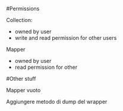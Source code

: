 #Permissions

Collection: 

* owned by user
* write and read permission for other users

Mapper
* owned by user
* read permission for other







#Other stuff

Mapper vuoto

Aggiungere metodo di dump del wrapper